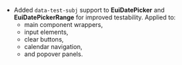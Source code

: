 - Added `data-test-subj` support to **EuiDatePicker** and **EuiDatePickerRange** for improved testability. Applied to:
  - main component wrappers,
  - input elements,
  - clear buttons,
  - calendar navigation,
  - and popover panels.
